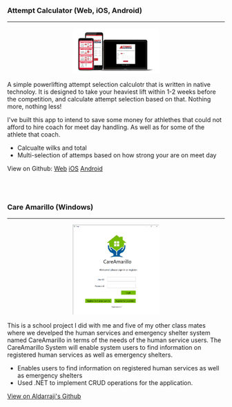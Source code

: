 
<br>
<br>


### Attempt Calculator (Web, iOS, Android)
***

<p align="center">
<img src="./mockup.jpg" width="200">
</p>

A simple powerlifting attempt selection calculotr that is written in native technoloy. It is designed to take your heaviest lift within 1-2 weeks before the competition, and calculate attempt selection based on that. Nothing more, nothing less!

I've built this app to intend to save some money for athlethes that could not afford to hire coach for meet day handling. As well as for some of the athlete that coach.

*   Calcualte wilks and total
*   Multi-selection of attemps based on how strong your are on meet day

View on Github: [Web](https://github.com/wajeht/web_attempt_calculator)  [iOS](https://github.com/wajeht/ios_attempt_calculator)  [Android](https://github.com/wajeht/android_attempt_calculator) 

<br>
<br>


### Care Amarillo (Windows)
***

<p align="center">
<img src="https://raw.githubusercontent.com/Aldarraji/2019amarilloClass/master/Page1%2012_19_2019%202_37_50%20PM.png" width="200">
</p>

This is a school project I did with me and five of my other class mates where we develped  the human services and emergency shelter system named CareAmarillo in terms of the needs of the human service users. The CareAmarillo System will enable system users to find information on registered human services as well as emergency shelters.

*   Enables users to find information on registered human services as well as emergency shelters 
*   Used .NET to implement CRUD operations for the application.

[View on Aldarraji's Github](https://github.com/Aldarraji/2019amarilloClass)




